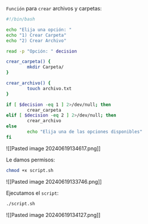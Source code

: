 
``Función`` para ``crear`` archivos y carpetas:

```Bash
#!/bin/bash

echo "Elija una opción: "
echo "1) Crear Carpeta"
echo "2) Crear Archivo"

read -p "Opción: " decision

crear_carpeta() {
        mkdir Carpeta/
}

crear_archivo() {
        touch archivo.txt
}

if [ $decision -eq 1 ] 2>/dev/null; then
        crear_carpeta
elif [ $decision -eq 2 ] 2>/dev/null; then
        crear_archivo
else
        echo "Elija una de las opciones disponibles"
fi
```

![[Pasted image 20240619134617.png]]

Le damos permisos:

```Bash
chmod +x script.sh
```

![[Pasted image 20240619133746.png]]

Ejecutamos el ``script``:

```Bash
./script.sh
```

![[Pasted image 20240619134127.png]]

